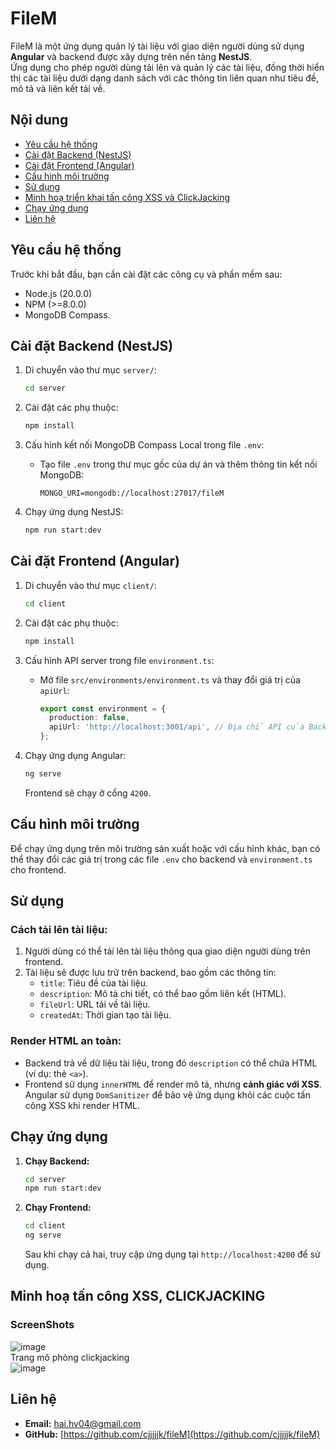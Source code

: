 # FileM

FileM là một ứng dụng quản lý tài liệu với giao diện người dùng sử dụng **Angular** và backend được xây dựng trên nền tảng **NestJS**.   
Ứng dụng cho phép người dùng tải lên và quản lý các tài liệu, đồng thời hiển thị các tài liệu dưới dạng danh sách với các thông tin liên quan như tiêu đề, mô tả và liên kết tải về.  

## Nội dung

- [Yêu cầu hệ thống](#yêu-cầu-hệ-thống)
- [Cài đặt Backend (NestJS)](#cài-đặt-backend-nestjs)
- [Cài đặt Frontend (Angular)](#cài-đặt-frontend-angular)
- [Cấu hình môi trường](#cấu-hình-môi-trường)
- [Sử dụng](#sử-dụng)  
- [Minh hoạ triển khai tấn công XSS và ClickJacking](#minh-hoạ-tấn-công-xss-clickjacking)  
- [Chạy ứng dụng](#chạy-ứng-dụng)
- [Liên hệ](#liên-hệ)

## Yêu cầu hệ thống

Trước khi bắt đầu, bạn cần cài đặt các công cụ và phần mềm sau:

- Node.js (20.0.0)
- NPM (>=8.0.0)
- MongoDB Compass.

## Cài đặt Backend (NestJS)

1. Di chuyển vào thư mục `server/`:
    ```bash
    cd server
    ```

2. Cài đặt các phụ thuộc:
    ```bash
    npm install
    ```

3. Cấu hình kết nối MongoDB Compass Local trong file `.env`:
    - Tạo file `.env` trong thư mục gốc của dự án và thêm thông tin kết nối MongoDB:
      ```
      MONGO_URI=mongodb://localhost:27017/fileM
      ```

4. Chạy ứng dụng NestJS:
    ```bash
    npm run start:dev
    ```

## Cài đặt Frontend (Angular)

1. Di chuyển vào thư mục `client/`:
    ```bash
    cd client
    ```

2. Cài đặt các phụ thuộc:
    ```bash
    npm install
    ```

3. Cấu hình API server trong file `environment.ts`:
    - Mở file `src/environments/environment.ts` và thay đổi giá trị của `apiUrl`:
      ```ts
      export const environment = {
        production: false,
        apiUrl: 'http://localhost:3001/api', // Địa chỉ API của Backend
      };
      ```

4. Chạy ứng dụng Angular:
    ```bash
    ng serve
    ```

   Frontend sẽ chạy ở cổng `4200`.

## Cấu hình môi trường

Để chạy ứng dụng trên môi trường sản xuất hoặc với cấu hình khác, bạn có thể thay đổi các giá trị trong các file `.env` cho backend và `environment.ts` cho frontend.

## Sử dụng

### Cách tải lên tài liệu:
1. Người dùng có thể tải lên tài liệu thông qua giao diện người dùng trên frontend.
2. Tài liệu sẽ được lưu trữ trên backend, bao gồm các thông tin:
   - `title`: Tiêu đề của tài liệu.
   - `description`: Mô tả chi tiết, có thể bao gồm liên kết (HTML).
   - `fileUrl`: URL tải về tài liệu.
   - `createdAt`: Thời gian tạo tài liệu.

### Render HTML an toàn:
- Backend trả về dữ liệu tài liệu, trong đó `description` có thể chứa HTML (ví dụ: thẻ `<a>`).
- Frontend sử dụng `innerHTML` để render mô tả, nhưng **cảnh giác với XSS**. Angular sử dụng `DomSanitizer` để bảo vệ ứng dụng khỏi các cuộc tấn công XSS khi render HTML.

## Chạy ứng dụng

1. **Chạy Backend:**
    ```bash
    cd server
    npm run start:dev
    ```

2. **Chạy Frontend:**
    ```bash
    cd client
    ng serve
    ```

   Sau khi chạy cả hai, truy cập ứng dụng tại `http://localhost:4200` để sử dụng.

## Minh hoạ tấn công XSS, CLICKJACKING  
### ScreenShots
![image](https://github.com/user-attachments/assets/db704d3b-15dd-4eae-b0e4-26558e3e88bf)  
Trang mô phỏng clickjacking  
![image](https://github.com/user-attachments/assets/c81bbf8c-af54-403f-96f3-da23cfe67f46)


## Liên hệ

- **Email:** hai.hv04@gmail.com
- **GitHub:** [https://github.com/cjjjjjk/fileM](https://github.com/cjjjjjk/fileM)

